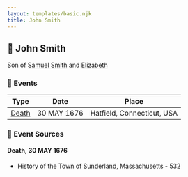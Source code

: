 ```yaml
---
layout: templates/basic.njk
title: John Smith
---
```

## 🔵 John Smith

Son of [Samuel Smith](/people/8/86804391) and [Elizabeth ](/people/7/71389724)

### 📆 Events

Type | Date | Place
------ | ------ | ------
[Death](#event-4db7c862-1712-4c6e-9804-62f798da442f) | 30 MAY 1676 | Hatfield, Connecticut, USA

### 📰 Event Sources

#### <a id="event-4db7c862-1712-4c6e-9804-62f798da442f"></a> Death, 30 MAY 1676
* History of the Town of Sunderland, Massachusetts  - 532